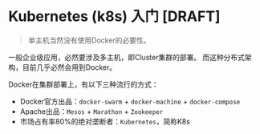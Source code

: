 # Kubernetes (k8s) 入门 [DRAFT]

> 单主机当然没有使用Docker的必要性。

一般企业级应用，必然要涉及多主机，即Cluster集群的部署。
而这种分布式架构，目前几乎必然会用到Docker。

Docker在集群部署上，有以下三种流行的方式：
- Docker官方出品：`docker-swarm` + `docker-machine` + `docker-compose`
- Apache出品：`Mesos` + `Marathon` + `Zookeeper`
- 市场占有率80%的绝对垄断者：`Kubernetes`，简称K8s

